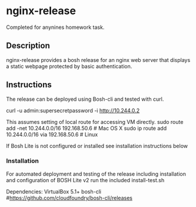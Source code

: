 # nginx-release 

Completed for anynines homework task.

## Description

nginx-release provides a bosh release for an nginx web server that displays a 
static webpage protected by basic authentication. 

## Instructions

The release can be deployed using Bosh-cli and tested with curl.

curl -u admin:supersecretpassword -i http://10.244.0.2

This assumes setting of local route for accessing VM directly.
sudo route add -net 10.244.0.0/16     192.168.50.6 # Mac OS X
sudo ip route add   10.244.0.0/16 via 192.168.50.6 # Linux 

If Bosh Lite is not configured or installed see installation instructions below

### Installation

For automated deployment and testing of the release including installation and 
configuration of BOSH Lite v2 run the included install-test.sh

Dependencies:
VirtualBox 5.1+ 
bosh-cli #https://github.com/cloudfoundry/bosh-cli/releases

